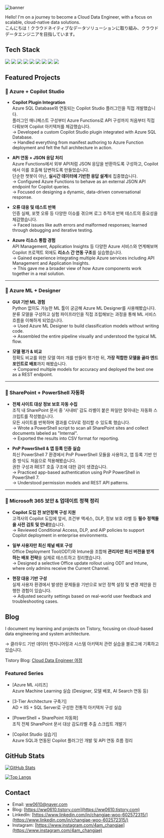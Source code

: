 ![banner](https://capsule-render.vercel.app/api?type=waving&color=0047AB&height=300&section=header&text=Hello%20World%20and%20Goodbye%20Cruel%20Bugs%20%F0%9F%8C%87&fontSize=40&fontColor=ffffff)

Hello! I'm on a journey to become a Cloud Data Engineer, with a focus on scalable, cloud-native data solutions.  
こんにちは！クラウドネイティブなデータソリューションに取り組み、クラウドデータエンジニアを目指しています。


## Tech Stack

<img src="https://img.shields.io/badge/Azure-0078D4?style=flat&logo=Microsoft-Azure&logoColor=white"/>
<img src="https://img.shields.io/badge/AWS-232F3E?style=flat&logo=Amazon-AWS&logoColor=white"/>
<img src="https://img.shields.io/badge/MySQL-4479A1?style=flat&logo=MySQL&logoColor=white"/>
<img src="https://img.shields.io/badge/SQL%20Server-CC2927?style=flat&logo=Microsoft-SQL-Server&logoColor=white"/>
<img src="https://img.shields.io/badge/Python-3776AB?style=flat&logo=Python&logoColor=white"/>
<img src="https://img.shields.io/badge/DBeaver-372923?style=flat&logoColor=white&label=DBeaver"/>
<img src="https://img.shields.io/badge/PowerShell-5391FE?style=flat&logo=PowerShell&logoColor=white"/>
<img src="https://img.shields.io/badge/VS%20Code-007ACC?style=flat&logo=visual-studio-code&logoColor=white"/>
<img src="https://img.shields.io/badge/Copilot%20Studio-000000?style=flat&logo=githubcopilot&logoColor=white"/>

## Featured Projects

### 🔷 Azure + Copilot Studio
- **Copilot Plugin Integration**  
  Azure SQL Database와 연동되는 Copilot Studio 플러그인을 직접 개발했습니다.  
  플러그인 매니페스트 구성부터 Azure Functions로 API 구성까지 처음부터 직접 다뤄보며 Copilot 아키텍처를 체감했습니다.  
  → Developed a custom Copilot Studio plugin integrated with Azure SQL Database.  
  → Handled everything from manifest authoring to Azure Function deployment and felt the full architecture in action.

- **API 연동 + JSON 응답 처리**  
  Azure Functions에서 외부 API처럼 JSON 응답을 반환하도록 구성하고, Copilot에서 이를 호출해 답변하도록 만들었습니다.  
  단순한 챗봇이 아닌, **실시간 데이터에 기반한 응답 설계**에 집중했습니다.  
  → Configured Azure Functions to behave as an external JSON API endpoint for Copilot queries.  
  → Focused on designing a dynamic, data-driven conversational response.

- **오류 대응 및 테스트 반복**  
  인증 실패, 포맷 오류 등 다양한 이슈를 겪으며 로그 추적과 반복 테스트의 중요성을 체감했습니다.  
  → Faced issues like auth errors and malformed responses; learned through debugging and iterative testing.

- **Azure 리소스 통합 경험**  
  API Management, Application Insights 등 다양한 Azure 서비스와 연계해보며 Copilot 프로젝트 외에도 **리소스 간 연동 구조**를 실습했습니다.  
  → Gained experience integrating multiple Azure services including API Management and Application Insights.  
  → This gave me a broader view of how Azure components work together in a real solution.

---

### 🔷 Azure ML + Designer
- **GUI 기반 ML 경험**  
  Python 없이도 가능한 ML 툴이 궁금해 Azure ML Designer를 사용해봤습니다.  
  분류 모델을 구성하고 실험 파이프라인을 직접 조립해보는 과정을 통해 ML 서비스 흐름을 이해하게 되었습니다.  
  → Used Azure ML Designer to build classification models without writing code.  
  → Assembled the entire pipeline visually and understood the typical ML flow.

- **모델 평가 & 비교**  
  정확도 비교를 위한 모델 여러 개를 만들어 평가한 뒤, **가장 적합한 모델을 골라 엔드포인트로 배포**까지 해봤습니다.  
  → Compared multiple models for accuracy and deployed the best one as a REST endpoint.

---

### 🔷 SharePoint + PowerShell 자동화
- **전체 사이트 대상 정보 보호 자동 수집**  
  조직 내 SharePoint 문서 중 '사내비' 감도 라벨이 붙은 파일만 찾아내는 자동화 스크립트를 작성했습니다.  
  모든 사이트를 반복하며 결과를 CSV로 정리할 수 있도록 했습니다.  
  → Wrote a PowerShell script to scan all SharePoint sites and collect documents labeled as "Internal".  
  → Exported the results into CSV format for reporting.

- **PnP PowerShell & 앱 등록 인증 실습**  
  최신 PowerShell 7 환경에서 PnP PowerShell 모듈을 사용하고, 앱 등록 기반 인증 방식도 처음으로 적용해봤습니다.  
  권한 구성과 REST 호출 구조에 대한 감이 생겼습니다.  
  → Practiced app-based authentication using PnP PowerShell in PowerShell 7.  
  → Understood permission models and REST API patterns.

---

### 🔷 Microsoft 365 보안 & 업데이트 정책 정리
- **Copilot 도입 전 보안정책 구성 지원**  
  고객사의 Copilot 도입에 앞서, 조건부 액세스, DLP, 정보 보호 라벨 등 **필수 정책들을 사전 검토 및 안내**했습니다.  
  → Reviewed Conditional Access, DLP, and AIP policies to support Copilot deployment in enterprise environments.

- **일부 사용자만 최신 채널 배포 구성**  
  Office Deployment Tool(ODT)와 Intune을 조합해 **관리자만 최신 버전을 받게 하는 배포 전략**을 실제로 테스트하고 정리했습니다.  
  → Designed a selective Office update rollout using ODT and Intune, where only admins receive the Current Channel.

- **현장 대응 기반 구성**  
  실제 사용자 환경에서 발생한 문제들을 기반으로 보안 정책 설정 및 변경 제안을 진행한 경험이 있습니다.  
  → Adjusted security settings based on real-world user feedback and troubleshooting cases.

## Blog

I document my learning and projects on Tistory, focusing on cloud-based data engineering and system architecture.

→ 클라우드 기반 데이터 엔지니어링과 시스템 아키텍처 관련 실습을 블로그에 기록하고 있습니다.

Tistory Blog: [Cloud Data Engineer 여정](https://ww0610.tistory.com/)

###  Featured Series
- [Azure ML 시리즈]  
  Azure Machine Learning 실습 (Designer, 모델 배포, AI Search 연동 등)

- [3-Tier Architecture 구축기]  
  AD + IIS + SQL Server로 구성한 전통적 아키텍처 구성 실습

- [PowerShell + SharePoint 자동화]  
  조직 전체 SharePoint 문서 대상 감도라벨 추출 스크립트 개발기

- [Copilot Studio 실습기]  
  Azure SQL과 연동된 Copilot 플러그인 개발 및 API 연동 흐름 정리


## GitHub Stats

[![GitHub Stats](https://github-readme-stats.vercel.app/api?username=ww0610&show_icons=true&theme=tokyonight)](https://github.com/ww0610)

[![Top Langs](https://github-readme-stats.vercel.app/api/top-langs/?username=ww0610&layout=compact&theme=tokyonight)](https://github.com/ww0610)


## Contact

- Email: [ww0610@naver.com](mailto:ww0610@naver.com)  
- Blog: [https://ww0610.tistory.com](https://ww0610.tistory.com)  
- LinkedIn: [https://www.linkedin.com/in/changjae-woo-602572315/](https://www.linkedin.com/in/changjae-woo-602572315/)  
- Instagram: [https://www.instagram.com/4am_changjae](https://www.instagram.com/4am_changjae)





